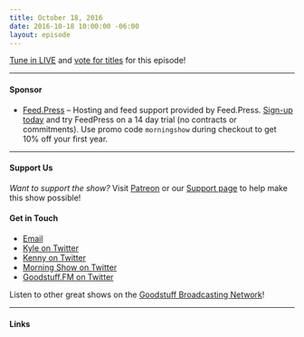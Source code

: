 ```yaml
---
title: October 18, 2016
date: 2016-10-18 10:00:00 -06:00
layout: episode
---
```


[Tune in LIVE](http://goodstuff.fm/live) and [vote for titles](http://stuffybot.goodstuff.fm) for this episode!


---

#### Sponsor
- [Feed.Press](http://feed.press/morningshow) – Hosting and feed support provided by Feed.Press. [Sign-up today](http://feed.press/morningshow) and try FeedPress on a 14 day trial (no contracts or commitments). Use promo code `morningshow` during checkout to get 10% off your first year.

---

#### Support Us
*Want to support the show?* Visit [Patreon](http://patreon.com/morningshow) or our [Support page](http://morningshow.am/support) to help make this show possible!

#### Get in Touch
* [Email](mailto:kyle@goodstuff.fm)
* [Kyle on Twitter](http://twitter.com/dogburps)
* [Kenny on Twitter](http://twitter.com/pizzarobotics)
* [Morning Show on Twitter](http://twitter.com/morningshowam)
* [Goodstuff.FM on Twitter](http://twitter.com/goodstufffm)

Listen to other great shows on the [Goodstuff Broadcasting Network](http://goodstuff.fm/broadcasts)!

---

#### Links

